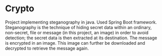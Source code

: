 # Crypto
Project implementing steganography in java. Used Spring Boot framework.
Steganography is the technique of hiding secret data within an ordinary, non-secret, file or message (in this project, an image) in order to avoid detection; the secret data is then extracted at its destination.
The message is encrypted in an image. This image can further be downloaded and decrypted to retrieve the message again.
